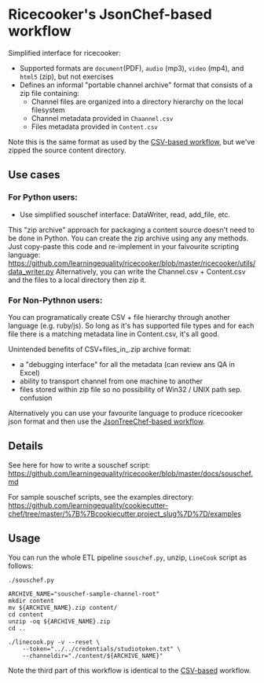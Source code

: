 Ricecooker's JsonChef-based workflow
====================================


Simplified interface for ricecooker:
  - Supported formats are `document`(PDF), `audio` (mp3), `video` (mp4), and `html5` (zip), but not exercises
  - Defines an informal "portable channel archive" format that consists of a zip file containing:
      - Channel files are organized into a directory hierarchy on the local filesystem
      - Channel metadata provided in `Chaannel.csv`
      - Files metadata provided in `Content.csv`


Note this is the same format as used by the [CSV-based workflow](../csv_channel),
but we've zipped the source content directory.


Use cases
---------

### For Python users:

  - Use simplified souschef interface: DataWriter, read, add_file, etc.


This "zip archive" approach for packaging a content source doesn't need to be done
in Python. You can create the zip archive using any any methods. Just copy-paste
this code and re-implement in your faivourite scripting language:
https://github.com/learningequality/ricecooker/blob/master/ricecooker/utils/data_writer.py
Alternatively, you can write the Channel.csv + Content.csv and the files to a local directory
then zip it.


### For Non-Pythnon users:

You can programatically create CSV + file hierarchy through another language (e.g. ruby/js).
So long as it's has supported file types and for each file there is a matching metadata line in Content.csv, it's all good.

Unintended benefits of CSV+files_in_.zip archive format:
  - a "debugging interface" for all the metadata (can review ans QA in Excel)
  - ability to transport channel from one machine to another
  - files stored within zip file so no possibility of Win32 / UNIX path sep. confusion

Alternatively you can use your favourite language to produce ricecooker json format
and then use the [JsonTreeChef-based workflow](../jsontree_channel).



Details
-------
See here for how to write a souschef script:  
https://github.com/learningequality/ricecooker/blob/master/docs/souschef.md

For sample souschef scripts, see the examples directory:
https://github.com/learningequality/cookiecutter-chef/tree/master/%7B%7Bcookiecutter.project_slug%7D%7D/examples



Usage
-----

You can run the whole ETL pipeline `souschef.py`, unzip, `LineCook` script as follows:

    ./souschef.py

    ARCHIVE_NAME="souschef-sample-channel-root"
    mkdir content
    mv ${ARCHIVE_NAME}.zip content/
    cd content
    unzip -oq ${ARCHIVE_NAME}.zip
    cd ..

    ./linecook.py -v --reset \
        --token="../../credentials/studiotoken.txt" \
        --channeldir="./content/${ARCHIVE_NAME}"

Note the third part of this workflow is identical to the [CSV-based](../csv_channel) workflow.
